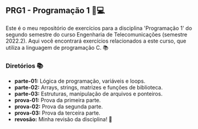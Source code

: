## PRG1 - Programação 1 📌💻

Este é o meu repositório de exercícios para a disciplina 'Programação 1' do segundo semestre do curso Engenharia de Telecomunicações (semestre 2022.2). Aqui você encontrará exercícios relacionados a este curso, que utiliza a linguagem de programação C. 📚

### Diretórios 📚
- **parte-01:** Lógica de programação, variáveis ​​e loops.
- **parte-02:** Arrays, strings, matrizes e funções de biblioteca.
- **parte-03:** Estruturas, manipulação de arquivos e ponteiros.
- **prova-01:** Prova da primeira parte.
- **prova-02:** Prova da segunda parte.
- **prova-03:** Prova da terceira parte.
- **revosão:** Minha revisão da disciplina! 🚀
